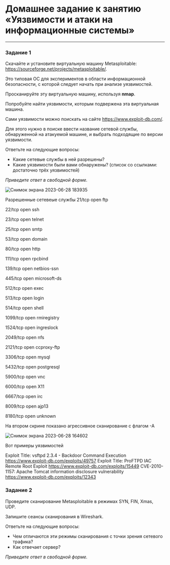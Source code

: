# Домашнее задание к занятию «Уязвимости и атаки на информационные системы»


------

### Задание 1

Скачайте и установите виртуальную машину Metasploitable: https://sourceforge.net/projects/metasploitable/.

Это типовая ОС для экспериментов в области информационной безопасности, с которой следует начать при анализе уязвимостей.

Просканируйте эту виртуальную машину, используя **nmap**.

Попробуйте найти уязвимости, которым подвержена эта виртуальная машина.

Сами уязвимости можно поискать на сайте https://www.exploit-db.com/.

Для этого нужно в поиске ввести название сетевой службы, обнаруженной на атакуемой машине, и выбрать подходящие по версии уязвимости.

Ответьте на следующие вопросы:

- Какие сетевые службы в ней разрешены?
- Какие уязвимости были вами обнаружены? (список со ссылками: достаточно трёх уязвимостей)
  
*Приведите ответ в свободной форме.*  

![Снимок экрана 2023-06-28 183935](https://github.com/AlexanderM33/sdb-homeworks/assets/122460278/61fa4833-5dee-4742-aea8-f5728b89d3a3)

Разрешенные сетевеые службы
21/tcp   open  ftp

22/tcp   open  ssh

23/tcp   open  telnet

25/tcp   open  smtp

53/tcp   open  domain

80/tcp   open  http

111/tcp  open  rpcbind

139/tcp  open  netbios-ssn

445/tcp  open  microsoft-ds

512/tcp  open  exec

513/tcp  open  login

514/tcp  open  shell

1099/tcp open  rmiregistry

1524/tcp open  ingreslock

2049/tcp open  nfs

2121/tcp open  ccproxy-ftp

3306/tcp open  mysql

5432/tcp open  postgresql

5900/tcp open  vnc

6000/tcp open  X11

6667/tcp open  irc

8009/tcp open  ajp13

8180/tcp open  unknown


На втором скрине показано агрессивное сканирование с флагом -А

![Снимок экрана 2023-06-28 164602](https://github.com/AlexanderM33/sdb-homeworks/assets/122460278/12fa6aee-4e11-43ab-9121-c3a97e01f3ad)

Вот примеры уязвимостей

Exploit Title: vsftpd 2.3.4 - Backdoor Command Execution https://www.exploit-db.com/exploits/49757
Exploit Title: ProFTPD IAC Remote Root Exploit https://www.exploit-db.com/exploits/15449
CVE-2010-1157: Apache Tomcat information disclosure vulnerability  https://www.exploit-db.com/exploits/12343




### Задание 2

Проведите сканирование Metasploitable в режимах SYN, FIN, Xmas, UDP.

Запишите сеансы сканирования в Wireshark.

Ответьте на следующие вопросы:

- Чем отличаются эти режимы сканирования с точки зрения сетевого трафика?
- Как отвечает сервер?

*Приведите ответ в свободной форме.*


